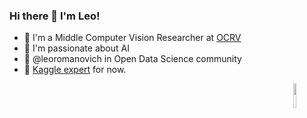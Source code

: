 ### Hi there 👋 I'm Leo!
- 🦾 I'm a Middle Computer Vision Researcher at [OCRV](http://www.ocrv.ru/)
- 🤖 I'm passionate about AI 
- 🎲 @leoromanovich in Open Data Science community
- 🦆 [Kaggle expert](https://www.kaggle.com/leoromanovich) for now.


<img align='right' height='10%' width='10%' src='https://media.giphy.com/media/MyibCKeY7w2TS/giphy.gif'></img>

<!--
**leoromanovich/leoromanovich** is a ✨ _special_ ✨ repository because its `README.md` (this file) appears on your GitHub profile.

Here are some ideas to get you started:

- 🔭 I’m currently working on ...
- 🌱 I’m currently learning ...
- 👯 I’m looking to collaborate on ...
- 🤔 I’m looking for help with ...
- 💬 Ask me about ...
- 📫 How to reach me: ...
- 😄 Pronouns: ...
- ⚡ Fun fact: ...
-->
